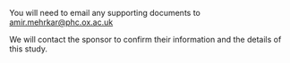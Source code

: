 You will need to email any supporting documents to amir.mehrkar@phc.ox.ac.uk

We will contact the sponsor to confirm their information and the details of this study.
